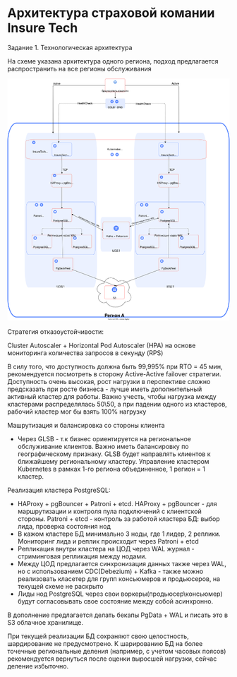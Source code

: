 # Архитектура страховой комании Insure Tech

Задание 1. Технологическая архитектура


На схеме указана архитектура одного региона, подход предлагается распространить на все регионы обслуживания

![Технологическая архитектура](./InsureTech_технологическая_архитектура-TO-BE.drawio.svg)

Стратегия отказоустойчивости:

Cluster Autoscaler + Horizontal Pod Autoscaler (HPA) на основе мониторинга количества запросов в секунду (RPS) 

В силу того, что доступность должна быть 99,995% при RTO = 45 мин, рекомендуется посмотреть в сторону Active-Active failover стратегии. Доступность очень высокая, рост нагрузки в перспективе сложно предсказать при росте бизнеса - лучше иметь дополнительный активный кластер для работы. Важно учесть, чтобы нагрузка между кластерами распределялась 50\50, а при падении одного из кластеров, рабочий кластер мог бы взять 100% нагрузку


Машрутизация и балансировка со стороны клиента

* Через GLSB - т.к бизнес ориентируется на региональное обслуживание клиентов. Важно иметь балансировку по географическому признаку. GLSB будет направлять клиентов к ближайшему региональному кластеру. 	Управление кластером Kubernetes в рамках 1-го региона объединенное, 1 регион = 1 кластер.


Реализация кластера PostgreSQL:
* HAProxy + pgBouncer + Patroni + etcd. HAProxy + pgBouncer - для маршрутизации и контроля пула подключений с клиентской стороны. Patroni + etcd - контроль за работой кластера БД: выбор лида, проверка состояния нод 
* В кажом кластере БД минимально 3 ноды, где 1 лидер, 2 реплики. Мониторинг лида и реплик происходит через Patroni + etcd
* Репликация внутри кластера на ЦОД через WAL журнал - стриминговая репликация между нодами.
* Между ЦОД предлагается синхронизация данных также через WAL, но с использованием CDC(Debezium) + Kafka - также можно реализовать класетер для групп консьюмеров и продьюсеров, на текущей схеме не раскрыто
* Лиды нод PostgreSQL через свои воркеры(продьюсер\консьюмер) будут согласовывать свое состояние между собой асинхронно.


В дополнение предлагается делать бекапы PgData + WAL и писать это в S3 облачное хранилище.

При текущей реализации БД сохраняют свою целостность, шардирование не предусмотрено. К шарированию БД на более точечные региональные деления (например, с учетом часовых поясов) рекомендуется вернуться после оценки выросшей нагрузки, сейчас деление избыточно.
